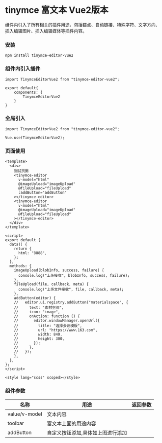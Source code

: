 # tinymce 富文本 Vue2版本

组件内引入了所有相关的插件用途，包括锚点、自动链接、特殊字符、文字方向、插入编辑图片、插入编辑媒体等插件内容。
### 安装
```
npm install tinymce-editor-vue2
```

### 组件内引入插件
```
import TinymceEditorVue2 from "tinymce-editor-vue2";

export default{
    components: {
        TinymceEditorVue2
    }
}
```

### 全局引入
```
import TinymceEditorVue2 from "tinymce-editor-vue2";

Vue.use(TinymceEditorVue2);
```

### 页面使用
```
<template>
  <div>
    测试页面
    <tinymce-editor
      v-model="html"
      @imageUpload="imageUpload"
      @fileUpload="fileUpload"
      :addButton="addButton"
    ></tinymce-editor>
    <tinymce-editor
      v-model="html"
      @imageUpload="imageUpload"
      @fileUpload="fileUpload"
    ></tinymce-editor>
  </div>
</template>

<script>
export default {
  data() {
    return {
      html: "8888",
    };
  },
  methods: {
    imageUpload(blobInfo, success, failure) {
      console.log("上传接收", blobInfo, success, failure);
    },
    fileUpload(file, callback, meta) {
      console.log("上传文件接收", file, callback, meta);
    },
    addButton(editor) {
    //   editor.ui.registry.addButton("materialspace", {
    //     text: "素材空间",
    //     icon: "image",
    //     onAction: function () {
    //       editor.windowManager.openUrl({
    //         title: "选择会议模板",
    //         url: "https://www.163.com",
    //         width: 840,
    //         height: 300,
    //       });
    //     },
    //   });
    },
  },
};
</script>

<style lang="scss" scoped></style>
```

### 组件参数
名称|用途|返回参数
---|---|---|
value/v-model|文本内容| |
toolbar | 富文本上面的用途内容|
addButton | 自定义按钮添加,具体如上图进行添加| 